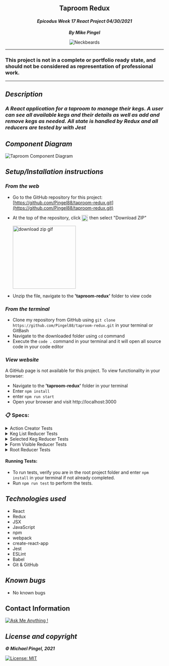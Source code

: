 ## <div align="center">Taproom Redux</div>
#### <div align="center">*Epicodus Week 17 React Project 04/30/2021* </div> 
***<p align="center">By Mike Pingel***</p>
<p align="center">
<img alt="Neckbeards" src="https://forthebadge.com/images/badges/built-by-neckbeards.svg">
</p>

___
### This project is not in a complete or portfolio ready state, and should not be considered as representation of professional work.
___
## *Description*    
### *A React application for a taproom to manage their kegs. A user can see all available kegs and their details as well as add and remove kegs as needed. All state is handled by Redux and all reducers are tested by with Jest*
## *Component Diagram*
<img alt="Taproom Component Diagram" src="https://i.imgur.com/YN4D2v8.png">

## *Setup/Installation instructions*
### *From the web*
* Go to the GitHub repository for this project: [https://github.com/Pingel88/taproom-redux.git](https://github.com/Pingel88/taproom-redux.git)
* At the top of the repository, click <img src="https://i.imgur.com/Ej9Dphm.png" alt="Code Button" height="20" align="center"> then select "Download ZIP"

  <img src="https://i.imgur.com/tZKvGne.gif" alt="download zip gif" height="200">
* Unzip the file, navigate to the **'taproom-redux'** folder to view code
### *From the terminal*
* Clone my repository from GitHub using `git clone https://github.com/Pingel88/taproom-redux.git` in your terminal or GitBash
* Navigate to the downloaded folder using `cd` command
* Execute the `code .` command in your terminal and it will open all source code in your code editor

###  *View website*
A GitHub page is not available for this project. To view functionality in your browser:
* Navigate to the **'taproom-redux'** folder in your terminal
* Enter `npm install`
* enter `npm run start`
* Open your browser and visit http://localhost:3000

### 📋 Specs:
<details>
<summary>Action Creator Tests</summary>

| # | Behavior | Input |  Output | Complete |
| :------------- | :------------- | :------------- | :------------ | :-------------: |
| 01 | deleteKeg creates DELETE_KEG action | `deleteKeg()` | `action.type: 'DELETE_KEG'` | ✅ |
| 02 | toggleForm creates TOGGLE_FORM action | `toggleForm()` | `action.type: 'TOGGLE_FORM'` | ✅ |
| 03 | addKeg creates ADD_KEG action | `addKeg()` | `action.type: 'ADD_KEG'` | ✅ |
| 04 | selectKeg creates SELECT_KEG action | `selectKeg()` | `action.type: 'SELECT_KEG'` | ✅ |
| 05 | deselectKeg creates DESELECT_KEG action | `deselectKeg()` | `action.type: 'DESELECT_KEG'` | ✅ |
| 06 | removePint creates REMOVE_PINT action | `removePint()` | `action.type: 'REMOVE_PINT'` | ✅ |

</details>

<details>
<summary>Keg List Reducer Tests</summary>

| # | Behavior | Input/Action |  Output | Complete |
| :------------- | :------------- | :------------- | :------------ | :-------------: |
| 01 | Return default state if no action type | `kegListReducer({}, {type: null})` | Default state | ✅ |
| 02 | Add new keg to mainKegList | `c.ADD_KEG` | Keg added | ✅ |
| 03 | Delete keg from list | `c.DELETE_KEG` | Keg removed | ✅ |
| 04 | Remove pint from keg | `c.REMOVE_PINT` | One pint removed | ✅ |

</details>

<details>
<summary>Selected Keg Reducer Tests</summary>

| # | Behavior | Input/Action |  Output | Complete |
| :------------- | :------------- | :------------- | :------------ | :-------------: |
| 01 | Return default state if no action type | `selectedKegReducer({}, {type: null})` | Default state | ✅ |
| 02 | Select a keg from mainKegList | `c.SELECT_KEG` | Keg selected | ✅ |
| 03 | Remove a keg from selection | `c.DESELECT_KEG` | Selection cleared | ✅ |

</details>

<details>
<summary>Form Visible Reducer Tests</summary>

| # | Behavior | Input/Action |  Output | Complete |
| :------------- | :------------- | :------------- | :------------ | :-------------: |
| 01 | Return default state if no action type | `formVisibleReducer({}, {type: null})` | Default state | ✅ |
| 02 | Add new keg to mainKegList | `c.TOGGLE_FORM` | Form toggled | ✅ |

</details>

<details>
<summary>Root Reducer Tests</summary>

| # | Behavior | Input |  Output | Complete |
| :------------- | :------------- | :------------- | :------------ | :-------------: |
| 01 | Return default state if no action type | `rootReducer({}, {type: null})` | Default state | ✅ |
| 02 | Check initial state of kegListReducer vs rootReducer's store | `store.getState().mainKegList` | Matches `kegListReducer(undefined, {type: null})`| ✅ |
| 03 | Check initial state of formVisibleReducer vs rootReducer's store | `store.getState().formVisibleOnPage` | Matches `formVisibleReducer(undefined, {type: null})` | ✅ |
| 04 | Check initial state of selectedKegReducer vs rootReducer's store | `store.getState().selectedKeg` | Matches `selectedKegReducer(undefined, {type: null})` | ✅ |
| 05 | Check ADD_KEG action works for kegListReducer and rootReducer | `store.getState().mainKegList` | Matches output from kegListReducer | ✅ |
| 06 | Check TOGGLE_FORM action works for formVisibleReducer and rootReducer | `store.getState().formVisibleOnPage` | Matches output from formVisibleReducer | ✅ |
| 06 | Check SELECT_KEG action works for selectKegReducer and rootReducer | `store.getState().selectedKeg` | Matches output from selectedKegReducer | ✅ |

</details>

#### Running Tests:
* To run tests, verify you are in the root project folder and enter `npm install` in your terminal if not already completed.
* Run `npm run test` to perform the tests.

## *Technologies used*
* React
* Redux
* JSX
* JavaScript
* npm
* webpack
* create-react-app
* Jest
* ESLint
* Babel
* Git & GitHub

## *Known bugs*
* No known bugs

## Contact Information
[![Ask Me Anything !](https://img.shields.io/badge/Ask%20me-anything-1abc9c.svg)](mailto:mdpingel+github@gmail.com?subject=[GitHub]Epicodus%20Project%20-%20Taproom-Redux)

## *License and copyright*

***© Michael Pingel, 2021***

[![License: MIT](https://img.shields.io/badge/License-MIT-yellow.svg)](https://opensource.org/licenses/MIT)